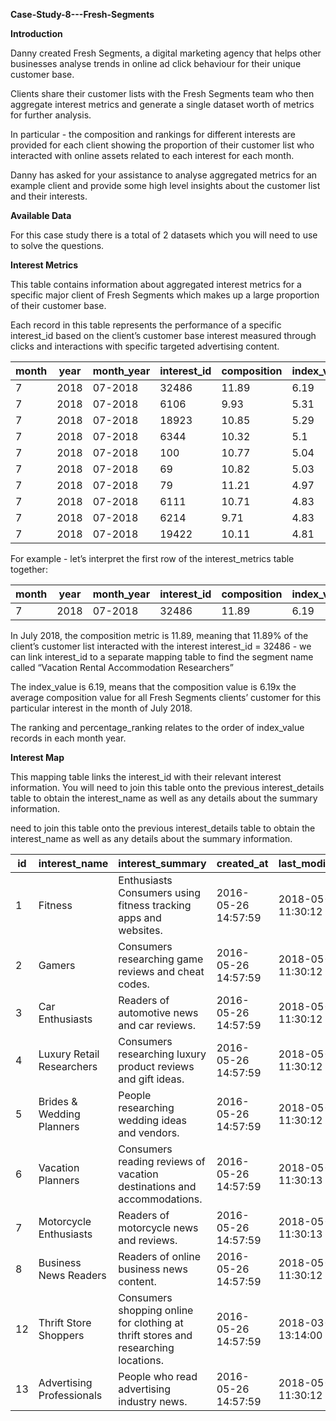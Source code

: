 **Case-Study-8---Fresh-Segments**


**Introduction**

Danny created Fresh Segments, a digital marketing agency that helps other businesses analyse trends in online ad click behaviour for their unique customer base.

Clients share their customer lists with the Fresh Segments team who then aggregate interest metrics and generate a single dataset worth of metrics for further analysis.

In particular - the composition and rankings for different interests are provided for each client showing the proportion of their customer list who interacted with online assets related to each interest for each month.

Danny has asked for your assistance to analyse aggregated metrics for an example client and provide some high level insights about the customer list and their interests.


**Available Data**

For this case study there is a total of 2 datasets which you will need to use to solve the questions.


**Interest Metrics**

This table contains information about aggregated interest metrics for a specific major client of Fresh Segments which makes up a large proportion of their customer base.

Each record in this table represents the performance of a specific interest_id based on the client’s customer base interest measured through clicks and interactions with specific targeted advertising content.

| month	 | year	| month_year |	interest_id |	composition |	index_value |	ranking |	percentile_ranking |
|--------|------|------------|--------------|-------------|-------------|---------|--------------------|
| 7	| 2018	| 07-2018 |	32486	| 11.89 |	6.19 |	1 |	99.86 |
| 7	| 2018	| 07-2018 |	6106	| 9.93 |	5.31 |	2 |	99.73 |
| 7	| 2018	| 07-2018 |	18923	| 10.85 |	5.29 |	3 |	99.59 |
| 7	| 2018	| 07-2018 |	6344	| 10.32 |	5.1 |	4 |	99.45 |
| 7	| 2018	| 07-2018 |	100	| 10.77 |	5.04 |	5 |	99.31 |
| 7	| 2018	| 07-2018 |	69	| 10.82 |	5.03 |	6 |	99.18 |
| 7	| 2018	| 07-2018 |	79	| 11.21 |	4.97 |	7 |	99.04 |
| 7	| 2018	| 07-2018 |	6111	| 10.71 |	4.83 |	8 |	98.9 |
| 7	| 2018	| 07-2018	| 6214	| 9.71 |	4.83 |	8 |	98.9 |
| 7	| 2018	| 07-2018	| 19422	| 10.11 |	4.81 |	10 |	98.63 |

For example - let’s interpret the first row of the interest_metrics table together:

| month	 | year |	month_year |	interest_id |	composition |	index_value |	ranking |	percentile_ranking |
|--------|------|------------|--------------|-------------|-------------|---------|--------------------|
| 7 |	2018 |	07-2018 |	32486 |	11.89 |	6.19 |	1 |	99.86 |

In July 2018, the composition metric is 11.89, meaning that 11.89% of the client’s customer list interacted with the interest interest_id = 32486 - we can link interest_id to a separate mapping table to find the segment name called “Vacation Rental Accommodation Researchers”

The index_value is 6.19, means that the composition value is 6.19x the average composition value for all Fresh Segments clients’ customer for this particular interest in the month of July 2018.

The ranking and percentage_ranking relates to the order of index_value records in each month year.


**Interest Map**

This mapping table links the interest_id with their relevant interest information. You will need to join this table onto the previous interest_details table to obtain the interest_name as well as any details about the summary information.

need to join this table onto the previous interest_details table to obtain the interest_name as well as any details about the summary information.

| id |	interest_name |	interest_summary |	created_at |	last_modified |
|----|----------------|------------------|-------------|----------------|
| 1 |	Fitness | Enthusiasts	Consumers using fitness tracking apps and websites. | 2016-05-26 14:57:59 |	2018-05-23 11:30:12 |
| 2 |	Gamers |	Consumers researching game reviews and cheat codes. |	2016-05-26 14:57:59 |	2018-05-23 11:30:12 |
| 3 |	Car Enthusiasts |	Readers of automotive news and car reviews. |	2016-05-26 14:57:59 |	2018-05-23 11:30:12 |
| 4 |	Luxury Retail Researchers |	Consumers researching luxury product reviews and gift ideas. |	2016-05-26 14:57:59 |	2018-05-23 11:30:12 |
| 5 |	Brides & Wedding Planners |	People researching wedding ideas and vendors. |	2016-05-26 14:57:59 |	2018-05-23 11:30:12 |
| 6 |	Vacation Planners |	Consumers reading reviews of vacation destinations and accommodations. |	2016-05-26 14:57:59 |	2018-05-23 11:30:13 |
| 7 |	Motorcycle Enthusiasts |	Readers of motorcycle news and reviews. |	2016-05-26 14:57:59 |	2018-05-23 11:30:13 |
| 8 |	Business News Readers |	Readers of online business news content. |	2016-05-26 14:57:59 |	2018-05-23 11:30:12 |
| 12 |	Thrift Store Shoppers |	Consumers shopping online for clothing at thrift stores and researching locations. |	2016-05-26 14:57:59 |	2018-03-16 13:14:00 |
| 13 |	Advertising Professionals |	People who read advertising industry news. |	2016-05-26 14:57:59 |	2018-05-23 11:30:12 |
